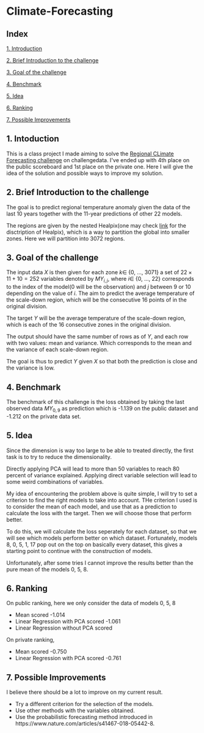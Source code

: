 ﻿# Climate-Forecasting
 
## Index
[1. Introduction](#Intro)

[2. Brief Introduction to the challenge](#Challenge)

[3. Goal of the challenge](#Goal)

[4. Benchmark](#Mark)

[5. Idea](#Idea)

[6. Ranking](#Rank)

[7. Possible Improvements](#Improv)

<a name="Intro"/>
 
## 1. Intoduction

This is a class project I made aiming to solve the [Regional CLimate Forecasting challenge](https://challengedata.ens.fr/participants/challenges/80/) on challengedata. I've ended up with 4th place on the public scoreboard and 1st place on the private one. Here I will give the idea of the solution and possible ways to improve my solution.

<a name="Challenge"/>
 
## 2. Brief Introduction to the challenge

The goal is to predict regional temperature anomaly given the data of the last 10 years together with the 11-year predictions of other 22 models.

The regions are given by the nested Healpix(one may check [link](https://en.wikipedia.org/wiki/HEALPix) for the disctription of Healpix), which is a way to partition the global into smaller zones. Here we will partition into 3072 regions.

<a name="Goal"/>
 
## 3. Goal of the challenge

The input data $X$ is then given for each zone $k\in$ {0, ..., 3071} a set of $22\times 11+10=252$ variables denoted by $MY_{i, j}$, where $i\in$ {0, ..., 22} corresponds to the index of the model(0 will be the observation) and $j$ between 9 or 10 depending on the value of $i$. The aim to predict the average temperature of the scale-down region, which will be the consecutive 16 points of in the original division.

The target $Y$ will be the average temperature of the scale-down region, which is each of the 16 consecutive zones in the original division.

The output should have the same number of rows as of $Y$, and each row with two values: mean and variance. Which corresponds to the mean and the variance of each scale-down region.

The goal is thus to predict $Y$ given $X$ so that both the prediction is close and the variance is low.

<a name="Mark"/>
 
## 4. Benchmark

The benchmark of this challenge is the loss obtained by taking the last observed data $MY_{0, 9}$ as prediction which is -1.139 on the public dataset and -1.212 on the private data set.

<a name="Idea"/>
 
## 5. Idea

Since the dimension is way too large to be able to treated directly, the first task is to try to reduce the dimensionality. 

Directly applying PCA will lead to more than 50 variables to reach 80 percent of variance explained. Applying direct variable selection will lead to some weird combinations of variables. 

My idea of encountering the problem above is quite simple, I will try to set a criterion to find the right models to take into account. THe criterion I used is to consider the mean of each model, and use that as a prediction to calculate the loss with the target. Then we will choose those that perform better. 

To do this, we will calculate the loss seperately for each dataset, so that we will see which models perform better on which dataset. Fortunately, models 8, 0, 5, 1, 17 pop out on the top on basically every dataset, this gives a starting point to continue with the construction of models.

Unfortunately, after some tries I cannot improve the results better than the pure mean of the models 0, 5, 8. 

<a name="Rank"/>
 
## 6. Ranking

On public ranking, here we only consider the data of models 0, 5, 8
<ul>
<li>Mean scored -1.014</li>
<li>Linear Regression with PCA scored -1.061</li>
<li>Linear Regression without PCA scored</li>
</ul>
On private ranking,
<ul>
 <li>Mean scored -0.750</li>
 <li>Linear Regression with PCA scored -0.761</li>
</ul>

<a name="Improv"/>
 
## 7. Possible Improvements

I believe there should be a lot to improve on my current result. 
<ul>
<li>Try a different criterion for the selection of the models.</li>
<li>Use other methods with the variables obtained.</li>
<li>Use the probabilistic forecasting method introduced in https://www.nature.com/articles/s41467-018-05442-8.</li>
</ul>

